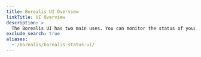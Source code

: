 ```yaml
---
title: Borealis UI Overview
linkTitle: UI Overview
description: >
  The Borealis UI has two main uses. You can monitor the status of your deployments and perform administrative tasks such as user and secrets management.
exclude_search: true
aliases:
  - /borealis/borealis-status-ui/
---
```

